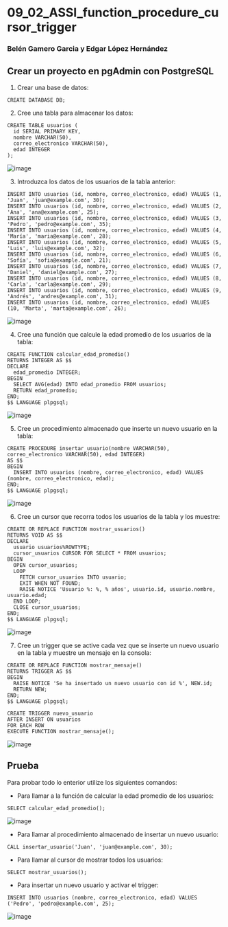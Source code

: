 # 09_02_ASSI_function_procedure_cursor_trigger
### Belén Gamero Garcia y Edgar López Hernández

## Crear un proyecto en pgAdmin con PostgreSQL

1. Crear una base de datos:

```
CREATE DATABASE DB;
```

2. Cree una tabla para almacenar los datos:

```
CREATE TABLE usuarios (
  id SERIAL PRIMARY KEY,
  nombre VARCHAR(50),
  correo_electronico VARCHAR(50),
  edad INTEGER
);
```

![image](https://user-images.githubusercontent.com/91567318/234351027-89ced80f-d8b9-46c4-b681-6aa8810fc8be.png)


3. Introduzca los datos de los usuarios de la tabla anterior:

```
INSERT INTO usuarios (id, nombre, correo_electronico, edad) VALUES (1, 'Juan', 'juan@example.com', 30);
INSERT INTO usuarios (id, nombre, correo_electronico, edad) VALUES (2, 'Ana', 'ana@example.com', 25);
INSERT INTO usuarios (id, nombre, correo_electronico, edad) VALUES (3, 'Pedro', 'pedro@example.com', 35);
INSERT INTO usuarios (id, nombre, correo_electronico, edad) VALUES (4, 'María', 'maria@example.com', 28);
INSERT INTO usuarios (id, nombre, correo_electronico, edad) VALUES (5, 'Luis', 'luis@example.com', 32);
INSERT INTO usuarios (id, nombre, correo_electronico, edad) VALUES (6, 'Sofía', 'sofia@example.com', 21);
INSERT INTO usuarios (id, nombre, correo_electronico, edad) VALUES (7, 'Daniel', 'daniel@example.com', 27);
INSERT INTO usuarios (id, nombre, correo_electronico, edad) VALUES (8, 'Carla', 'carla@example.com', 29);
INSERT INTO usuarios (id, nombre, correo_electronico, edad) VALUES (9, 'Andrés', 'andres@example.com', 31);
INSERT INTO usuarios (id, nombre, correo_electronico, edad) VALUES (10, 'Marta', 'marta@example.com', 26);

```

![image](https://user-images.githubusercontent.com/91567318/234353750-1a40cc6f-3469-42e2-ab7e-bf97cf0bf06e.png)


4. Cree una función que calcule la edad promedio de los usuarios de la tabla:
```
CREATE FUNCTION calcular_edad_promedio()
RETURNS INTEGER AS $$
DECLARE
  edad_promedio INTEGER;
BEGIN
  SELECT AVG(edad) INTO edad_promedio FROM usuarios;
  RETURN edad_promedio;
END;
$$ LANGUAGE plpgsql;
```

![image](https://user-images.githubusercontent.com/91567318/234351671-642f4519-6cf4-443d-b325-6dccdcdc4425.png)


5. Cree un procedimiento almacenado que inserte un nuevo usuario en la tabla:

```
CREATE PROCEDURE insertar_usuario(nombre VARCHAR(50), correo_electronico VARCHAR(50), edad INTEGER)
AS $$
BEGIN
  INSERT INTO usuarios (nombre, correo_electronico, edad) VALUES (nombre, correo_electronico, edad);
END;
$$ LANGUAGE plpgsql;
```

![image](https://user-images.githubusercontent.com/91567318/234351594-1e569d09-6644-4bcd-bbd9-7a23d2e54aa7.png)


6. Cree un cursor que recorra todos los usuarios de la tabla y los muestre:

```
CREATE OR REPLACE FUNCTION mostrar_usuarios()
RETURNS VOID AS $$
DECLARE
  usuario usuarios%ROWTYPE;
  cursor_usuarios CURSOR FOR SELECT * FROM usuarios;
BEGIN
  OPEN cursor_usuarios;
  LOOP
    FETCH cursor_usuarios INTO usuario;
    EXIT WHEN NOT FOUND;
    RAISE NOTICE 'Usuario %: %, % años', usuario.id, usuario.nombre, usuario.edad;
  END LOOP;
  CLOSE cursor_usuarios;
END;
$$ LANGUAGE plpgsql;
```

![image](https://user-images.githubusercontent.com/91567318/234351782-4dc7e720-476a-44ff-85c6-243d81abd609.png)


7. Cree un trigger que se active cada vez que se inserte un nuevo usuario en la tabla y muestre un mensaje en la consola:

```
CREATE OR REPLACE FUNCTION mostrar_mensaje() 
RETURNS TRIGGER AS $$
BEGIN
  RAISE NOTICE 'Se ha insertado un nuevo usuario con id %', NEW.id;
  RETURN NEW;
END;
$$ LANGUAGE plpgsql;

CREATE TRIGGER nuevo_usuario 
AFTER INSERT ON usuarios 
FOR EACH ROW 
EXECUTE FUNCTION mostrar_mensaje();
```
![image](https://user-images.githubusercontent.com/91567318/234352653-4b91b143-dfc5-473e-adf3-4f9849ed5eec.png)


## Prueba
Para probar todo lo enterior utilize los siguientes comandos:

- Para llamar a la función de calcular la edad promedio de los usuarios:

```
SELECT calcular_edad_promedio();
```

![image](https://user-images.githubusercontent.com/91567318/234354010-c9999bc0-a737-43e1-a9c5-19c10afd1cc1.png)


- Para llamar al procedimiento almacenado de insertar un nuevo usuario:

```
CALL insertar_usuario('Juan', 'juan@example.com', 30);
```

- Para llamar al cursor de mostrar todos los usuarios:

```
SELECT mostrar_usuarios();
```

- Para insertar un nuevo usuario y activar el trigger:

```
INSERT INTO usuarios (nombre, correo_electronico, edad) VALUES ('Pedro', 'pedro@example.com', 25);
```

![image](https://user-images.githubusercontent.com/91567318/234355537-ae7d80e6-59cb-4f02-ad9b-1af84f5d348f.png)



